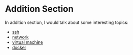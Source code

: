 # Addition Section

In addition section, I would talk about some interesting topics:
- [ssh](./ssh/introduction.md)
- [network](./network/introduction.md)
- [virtual machine](./virtual-machine/introduction.md)
- [docker](./docker/introduction.md)